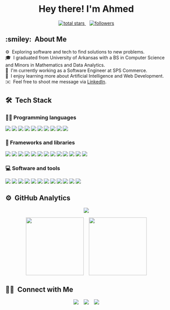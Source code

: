 <h1 align="center">
    Hey there! I'm Ahmed
</h1>

<p align="center">
    <a href="https://github.com/a-mufasa?tab=repositories&sort=stargazers">
        <img alt="total stars" title="Total stars on GitHub" src="https://custom-icon-badges.demolab.com/github/stars/a-mufasa?color=55960c&style=for-the-badge&labelColor=488207&logo=star" />
    </a>
    &nbsp;&nbsp;
    <a href="https://github.com/a-mufasa?tab=followers">
        <img alt="followers" title="Follow me on Github" src="https://custom-icon-badges.demolab.com/github/followers/a-mufasa?color=236ad3&labelColor=1155ba&style=for-the-badge&logo=person-add&label=Follow&logoColor=white" />
    </a>
</p>

<h2>:smiley: &nbsp;About Me</h2>

⚙ &nbsp;Exploring software and tech to find solutions to new problems.\
🎓 &nbsp;I graduated from University of Arkansas with a BS in Computer Science and Minors in Mathematics and Data Analytics.\
💼 &nbsp;I'm currently working as a Software Engineer at SPS Commerce.\
🌱 &nbsp;I enjoy learning more about Artificial Intelligence and Web Development.\
✉️ &nbsp;Feel free to shoot me message via [LinkedIn](https://www.linkedin.com/in/ahmed-r-moustafa/).

<h2>🛠 &nbsp;Tech Stack</h2>

<h3>👨‍💻 Programming languages</h3>
<p>
    <a><img src="https://img.shields.io/badge/Jupyter-F37626.svg?logo=Jupyter&logoColor=white" /></a>
    <a><img src="https://img.shields.io/badge/Python-3670A0?logo=python&logoColor=ffdd54" /></a>
    <a><img src="https://img.shields.io/badge/R-%23276DC3.svg?logo=r&logoColor=white" /></a>
    <a><img src="https://img.shields.io/badge/TypeScript-%23007ACC.svg?logo=typescript&logoColor=white" /></a>
    <a><img src="https://img.shields.io/badge/CSS-1572B6.svg?logo=css3&logoColor=white" /></a>
    <a><img src="https://img.shields.io/badge/HTML-E34F26.svg?logo=html5&logoColor=white" /></a>
    <a><img src="https://custom-icon-badges.demolab.com/badge/Java-007396.svg?logo=java&logoColor=white" /></a>
    <a><img src="https://img.shields.io/badge/JavaScript-F7DF1E.svg?logo=javascript&logoColor=black" /></a>
    <a><img src="https://custom-icon-badges.demolab.com/badge/SQL-025E8C.svg?logo=database&logoColor=white" /></a>
    <a><img src="https://img.shields.io/badge/LaTeX-008080.svg?logo=LaTeX&logoColor=white" /></a>
</p>

<h3>🧰 Frameworks and libraries</h3>
<p>
    <a><img src="https://img.shields.io/badge/React-20232a.svg?logo=react&logoColor=%2361DAFB" /></a>
    <a><img src="https://img.shields.io/badge/Vite-bb34fe.svg?logo=vite&logoColor=gold" /></a>
    <a><img src="https://img.shields.io/badge/NumPy-013243.svg?logo=numpy&logoColor=white" /></a>
    <a><img src="https://img.shields.io/badge/Flutter-%2302569B.svg?logo=Flutter&logoColor=white" /></a>
    <a><img src="https://img.shields.io/badge/Redux-%23593d88.svg?logo=redux&logoColor=white" /></a>
    <a><img src="https://img.shields.io/badge/TailwindCSS-%2338B2AC.svg?logo=tailwind-css&logoColor=white" /></a>
    <a><img src="https://img.shields.io/badge/Postgres-%23316192.svg?logo=postgresql&logoColor=white" /></a>
    <a><img src="https://img.shields.io/badge/Keras-%23D00000.svg?logo=Keras&logoColor=white" /></a>
    <a><img src="https://img.shields.io/badge/Matplotlib-%23ffffff.svg?logo=Matplotlib&logoColor=black" /></a>
    <a><img src="https://img.shields.io/badge/Pandas-%23150458.svg?logo=pandas&logoColor=white" /></a>
    <a><img src="https://img.shields.io/badge/scikit--learn-%23F7931E.svg?logo=scikit-learn&logoColor=white" /></a>
    <a><img src="https://img.shields.io/badge/TensorFlow-%23FF6F00.svg?logo=TensorFlow&logoColor=white" /></a>
    <a><img src="https://img.shields.io/badge/Node.js-43853D.svg?logo=node.js&logoColor=white" /></a>
</p>
    

<h3>💻 Software and tools</h3>
<p>
    <a><img src="https://img.shields.io/badge/Git-F05033.svg?logo=git&logoColor=white" /></a>
    <a><img src="https://img.shields.io/badge/GitHub-%23121011.svg?logo=github&logoColor=white" /></a>
    <a><img src="https://img.shields.io/badge/Visual%20Studio%20Code-0078d7.svg?logo=visual-studio-code&logoColor=white" /></a>
    <a><img src="https://img.shields.io/badge/Docker-%230db7ed.svg?logo=docker&logoColor=white" /></a>
    <a><img src="https://img.shields.io/badge/ESLint-4B3263?logo=eslint&logoColor=white" /></a>
    <a><img src="https://img.shields.io/badge/Kubernetes-%23326ce5.svg?logo=kubernetes&logoColor=white" /></a>
    <a><img src="https://img.shields.io/badge/Jira-%230A0FFF.svg?logo=jira&logoColor=white" /></a>
    <a><img src="https://img.shields.io/badge/Postman-FF6C37?logo=postman&logoColor=white" /></a>
    <a><img src="https://img.shields.io/badge/Slack-4A154B?logo=slack&logoColor=white" /></a>
    <a><img src="https://img.shields.io/badge/Sentry-362F5E?logo=sentry&logoColor=white" /></a>
    <a><img src="https://img.shields.io/badge/AWS-%23FF9900.svg?logo=amazon-aws&logoColor=white" /></a>
    <a><img src="https://img.shields.io/badge/Amazon S3-438a25?logo=amazons3&logoColor=white" /></a>
</p>

<h2>⚙️ &nbsp;GitHub Analytics</h2>

<p align="center">
    <img src="https://streak-stats.demolab.com/?user=a-mufasa&theme=dark" />
</p>
<p align="center">
    <img height="180em" src="https://github-readme-stats-eight-theta.vercel.app/api?username=a-mufasa&show_icons=true&theme=dark&include_all_commits=true&count_private=true" />
    &nbsp;&nbsp;
    <img height="180em" src="https://github-readme-stats-eight-theta.vercel.app/api/top-langs/?username=a-mufasa&layout=compact&langs_count=8&theme=dark" />
</p>

<h2>🤝🏻 &nbsp;Connect with Me</h2>

<p align="center">
    <a href="https://www.linkedin.com/in/ahmed-r-moustafa/"><img src="https://img.shields.io/badge/-Ahmed%20Moustafa-0077B5?style=flat&logo=Linkedin&logoColor=white" /></a>
    &nbsp;&nbsp;
    <a href="mailto:ahmedr.moustafa@gmail.com"><img src="https://img.shields.io/badge/-ahmedr.moustafa@gmail.com-D14836?style=flat&logo=Gmail&logoColor=white"/></a>
    &nbsp;&nbsp;
    <a href="https://www.instagram.com/_kingtut/"><img src="https://img.shields.io/badge/-@_kingtut-E4405F?style=flat&logo=Instagram&logoColor=white" /></a>
</p>
